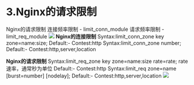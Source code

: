 # 3.Nginx的请求限制

Nginx的请求限制 连接频率限制 - limit\_conn\_module 请求频率限制 - limit\_req\_module ![](https://github.com/panxin30/Mynotes/tree/1986ff6ffc35bb146393d904efe7fc87a8b6a21b/笔记/images/screenshot_1553068105388.png) **Nginx的连接限制** Syntax:limit\_conn\_zone key zone=name:size; Default:- Contest:http Syntax:limit\_conn\_zone number; Default:- Contest:http,server,location

**Nginx的请求限制** Syntax:limit\_req\_zone key zone=name:size rate=rate; rate速率，通常秒为单位 Default:- Contest:http Syntax:limit\_req zone=name \[burst=number\] \[nodelay\]; Default:- Contest:http,server,location ![](https://github.com/panxin30/Mynotes/tree/1986ff6ffc35bb146393d904efe7fc87a8b6a21b/笔记/images/screenshot_1553073680150.png)

